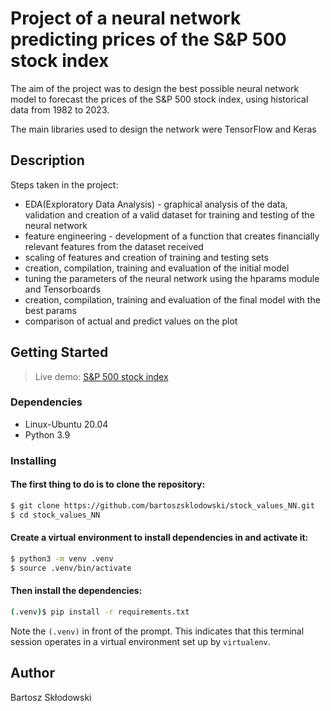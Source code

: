 # Project of a neural network predicting prices of the S&P 500 stock index

The aim of the project was to design the best possible neural network model to forecast the prices of the S&P 500 stock index, using historical data from 1982 to 2023.

The main libraries used to design the network were TensorFlow and Keras

## Description

Steps taken in the project:

* EDA(Exploratory Data Analysis) - graphical analysis of the data, validation and creation of a valid dataset for training and testing of the neural network
* feature engineering - development of a function that creates financially relevant features from the dataset received
* scaling of features and creation of training and testing sets
* creation, compilation, training and evaluation of the initial model
* tuning the parameters of the neural network using the hparams module and Tensorboards
* creation, compilation, training and evaluation of the final model with the best params
* comparison of actual and predict values on the plot

## Getting Started

> Live demo: [S&P 500 stock index](https://bartoszsklodowski-sp500-stock-values.streamlit.app/) 

### Dependencies

* Linux-Ubuntu 20.04
* Python 3.9

### Installing

#### The first thing to do is to clone the repository:

```sh
$ git clone https://github.com/bartoszsklodowski/stock_values_NN.git
$ cd stock_values_NN
```

#### Create a virtual environment to install dependencies in and activate it:

```sh
$ python3 -m venv .venv
$ source .venv/bin/activate
```

#### Then install the dependencies:

```sh
(.venv)$ pip install -r requirements.txt
```
Note the `(.venv)` in front of the prompt. This indicates that this terminal
session operates in a virtual environment set up by `virtualenv`.


## Author

Bartosz Skłodowski 
